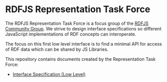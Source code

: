 # RDFJS Representation Task Force

The RDFJS Representation Task Force is a focus group of the [RDFJS Community Group](https://www.w3.org/community/rdfjs/).
We strive to design interface specifications so different JavaScript implementations of RDF concepts can interoperate.

The focus on this first low level interface is to find a minimal API for access of RDF data which can be shared by JS Libraries.

This repository contains documents created by the Representation Task Force:
- [Interface Specification (Low Level)](https://github.com/rdfjs/representation-task-force/blob/master/interface-spec.md)
